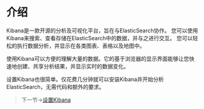 # 介绍

Kibana是一款开源的分析及可视化平台，旨在与ElasticSearch协作。
您可以使用Kibana来搜索、查看存储在ElasticSearch中的数据，并与之进行交互。
您可以轻松的执行数据分析，并显示在各类图表、表格以及地图中。

使用Kibana可以方便的理解大量的数据。它的基于浏览器的显示界面能够让您快速地创建、共享分析结果，并显示实时的数据变化。

设置Kibana也很简单。仅花费几分钟就可以安装Kibana并开始分析ElasticSearch，无需代码和额外的要求。

> 下一节->[设置Kibana](../02SetUpKibana/index.md)